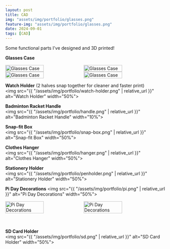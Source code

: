 ```yaml
---
layout: post
title: CAD
img: "assets/img/portfolio/glasses.png"
feature-img: "assets/img/portfolio/glasses.png" 
date: 2024-09-01
tags: [CAD]
---
```

Some functional parts I've designed and 3D printed!

**Glasses Case**  
<div style="display: flex;">
    <img src="{{ "/assets/img/portfolio/glasses.png" | relative_url }}" alt="Glasses Case" style="width: 49%;">
    <img src="{{ "/assets/img/portfolio/glasses-closed.png" | relative_url }}" alt="Glasses Case" style="width: 49%;">
</div>

<div style="display: flex;">
    <img src="{{ "/assets/img/portfolio/glasses-print-open.jpg" | relative_url }}" alt="Glasses Case" style="width: 49%;">
    <img src="{{ "/assets/img/portfolio/glasses-print-closed.jpg" | relative_url }}" alt="Glasses Case" style="width: 49%;">
</div>

**Watch Holder** (2 halves snap together for cleaner and faster print)  
<img src="{{ "/assets/img/portfolio/watch-holder.png" | relative_url }}" alt="Watch Holder" width="50%">

**Badminton Racket Handle**  
<img src="{{ "/assets/img/portfolio/handle.png" | relative_url }}" alt="Badminton Racket Handle" width="10%">

**Snap-fit Box**  
<img src="{{ "/assets/img/portfolio/snap-box.png" | relative_url }}" alt="Snap-fit Box" width="50%">

**Clothes Hanger**  
<img src="{{ "/assets/img/portfolio/hanger.png" | relative_url }}" alt="Clothes Hanger" width="50%">

**Stationery Holder**  
<img src="{{ "/assets/img/portfolio/penholder.png" | relative_url }}" alt="Stationery Holder" width="50%">

**Pi Day Decorations**
<img src="{{ "/assets/img/portfolio/pi.png" | relative_url }}" alt="Pi Day Decorations" width="50%">  
<div style="display: flex;">
    <img src="{{ "/assets/img/portfolio/tin.JPG" | relative_url }}" alt="Pi Day Decorations" style="width: 49%;">
    <img src="{{ "/assets/img/portfolio/lid.JPG" | relative_url }}" alt="Pi Day Decorations" style="width: 49%;">
</div><br>
<br>

**SD Card Holder**  
<img src="{{ "/assets/img/portfolio/sd.png" | relative_url }}" alt="SD Card Holder" width="50%">
